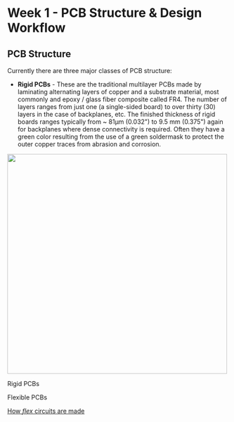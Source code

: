 # Week 1 - PCB Structure & Design Workflow

## PCB Structure
Currently there are three major classes of PCB structure:

* __Rigid PCBs__ - These are the traditional multilayer PCBs made by laminating alternating layers of copper and a substrate material, most commonly and epoxy / glass fiber composite called FR4. The number of layers ranges from just one (a single-sided board) to over thirty (30) layers in the case of backplanes, etc. The finished thickness of rigid boards ranges typically from ~ 81µm (0.032") to 9.5 mm (0.375") again for backplanes where dense connectivity is required. Often they have a green color resulting from the use of a green soldermask to protect the outer copper traces from abrasion and corrosion.

<img src="../Images/4-layer.png" width="500"/>

Rigid PCBs

Flexible PCBs

[How *flex* circuits are made](https://www.youtube.com/watch?v=C-2ysGoCRoo)

